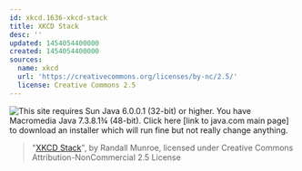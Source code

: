 ```yaml
---
id: xkcd.1636-xkcd-stack
title: XKCD Stack
desc: ''
updated: 1454054400000
created: 1454054400000
sources:
  name: xkcd
  url: 'https://creativecommons.org/licenses/by-nc/2.5/'
  license: Creative Commons 2.5
---
```

![This site requires Sun Java 6.0.0.1 (32-bit) or higher. You have Macromedia Java 7.3.8.1¾ (48-bit). Click here \[link to java.com main page\] to download an installer which will run fine but not really change anything.](https://imgs.xkcd.com/comics/xkcd_stack.png)
> "[XKCD Stack](https://xkcd.com/1636/)", by Randall Munroe, licensed under Creative Commons Attribution-NonCommercial 2.5 License
